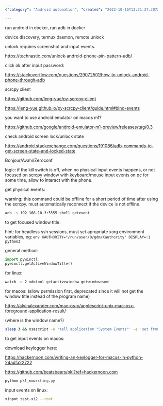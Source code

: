 ```yaml
---
{"category": "Android automation", "created": "2022-10-15T13:21:37.307Z", "date": "2022-10-15 13:21:37", "description": "This text discusses the usage of Docker and pkl for automating Android devices. It covers device discovery, remote control through py-scrcpy-client, emulator support on MacOS M1, and monitoring lock/unlock states on Linux.", "modified": "2022-10-15T13:27:56.899Z", "tags": ["Docker", "pkl", "Android automation", "device discovery", "py-scrcpy-client", "emulator support on MacOS M1", "monitoring lock/unlock states on Linux"], "title": "android remote control, app automation"}

---
```


run android in docker, run adb in docker

device discovery, termux daemon, remote unlock

unlock requires screenshot and input events.

https://technastic.com/unlock-android-phone-pin-pattern-adb/

click ok after input password:

https://stackoverflow.com/questions/29072501/how-to-unlock-android-phone-through-adb

scrcpy client

https://github.com/leng-yue/py-scrcpy-client

https://leng-yue.github.io/py-scrcpy-client/guide.html#bind-events

you want to use android emulator on macos m1?

https://github.com/google/android-emulator-m1-preview/releases/tag/0.3

check android screen lock/unlock state

https://android.stackexchange.com/questions/191086/adb-commands-to-get-screen-state-and-locked-state

Bonjour/Avahi/Zeroconf

logic: if the kill switch is off, when no physical input events happens, or not focused on scrcpy window with keyboard/mouse input events on pc for some time, allow to interact with the phone.

get physical events:

warning: this command could be offline for a short period of time after using the scrcpy. must automatically reconnect if the device is not offline.

```bash
adb -s 192.168.10.3:5555 shell getevent

```

to get focused window title:

hint: for headless ssh sessions, must set apropriate xorg environment variables, eg: `env XAUTHORITY="/run/user/0/gdm/Xauthority" DISPLAY=:1 python3`

general method:

```python
import pywinctl
pywinctl.getActiveWindowTitle()

```

for linux:

```bash
watch -n 2 xdotool getactivewindow getwindowname

```

for macos: (allow permission first, deprecated since it will not get the window title instead of the program name)

https://alvinalexander.com/mac-os-x/applescript-unix-mac-osx-foreground-application-result/

(where is the window name?)

```bash
sleep 3 && osascript -e 'tell application "System Events"' -e 'set frontApp to name of first application process whose frontmost is true' -e 'end tell'

```

to get input events on macos:

download keylogger here:

https://hackernoon.com/writing-an-keylogger-for-macos-in-python-24adfa22722

https://github.com/beatsbears/pkl?ref=hackernoon.com

```bash
python pkl_nowriting.py

```

input events on linux:

```bash
xinput test-xi2 --root

```
